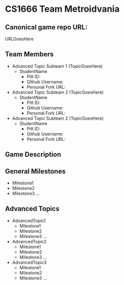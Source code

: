 # CS1666 Team Metroidvania

## Canonical game repo URL:

URLGoesHere

## Team Members
* Advanced Topic Subteam 1 (TopicGoesHere)
	* StudentName
		* Pitt ID:
		* Github Username:
		* Personal Fork URL:
* Advanced Topic Subteam 2 (TopicGoesHere)
	* StudentName
		* Pitt ID:
		* Github Username:
		* Personal Fork URL:
* Advanced Topic Subteam 2 (TopicGoesHere)
	* StudentName
		* Pitt ID:
		* Github Username:
		* Personal Fork URL:

## Game Description


## General Milestones

* Milestone1
* Milestone2
* Milestone3
...

## Advanced Topics

* AdvancedTopic1
	* Milestone1
	* Milestone2
	* Milestone3
	...
* AdvancedTopic2
	* Milestone1
	* Milestone2
	* Milestone3
	...
* AdvancedTopic3
	* Milestone1
	* Milestone2
	* Milestone3
	...
